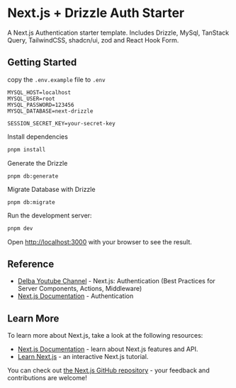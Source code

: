 # Next.js + Drizzle Auth Starter

A Next.js Authentication starter template. Includes Drizzle, MySql, TanStack Query, TailwindCSS, shadcn/ui, zod and React Hook Form.

## Getting Started

copy the `.env.example` file to `.env`

```
MYSQL_HOST=localhost
MYSQL_USER=root
MYSQL_PASSWORD=123456
MYSQL_DATABASE=next-drizzle

SESSION_SECRET_KEY=your-secret-key
```

Install dependencies

```bash
pnpm install
```

Generate the Drizzle

```
pnpm db:generate
```

Migrate Database with Drizzle

```
pnpm db:migrate
```

Run the development server:

```bash
pnpm dev
```

Open [http://localhost:3000](http://localhost:3000) with your browser to see the result.

## Reference

- [Delba Youtube Channel](https://youtu.be/N_sUsq_y10U?si=HAwjMK-irISHpWpm) - Next.js: Authentication (Best Practices for Server Components, Actions, Middleware)
- [Next.js Documentation](https://nextjs.org/docs/app/building-your-application/authentication) - Authentication

## Learn More

To learn more about Next.js, take a look at the following resources:

- [Next.js Documentation](https://nextjs.org/docs) - learn about Next.js features and API.
- [Learn Next.js](https://nextjs.org/learn) - an interactive Next.js tutorial.

You can check out [the Next.js GitHub repository](https://github.com/vercel/next.js) - your feedback and contributions are welcome!
